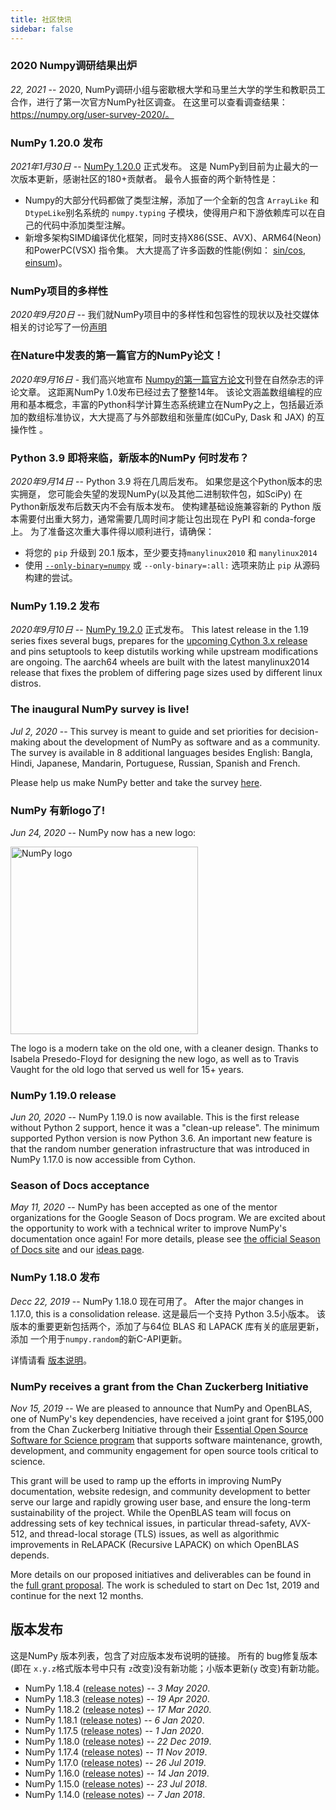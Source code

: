 ```yaml
---
title: 社区快讯
sidebar: false
---
```


### 2020 Numpy调研结果出炉

_22, 2021_ -- 2020, NumPy调研小组与密歇根大学和马里兰大学的学生和教职员工合作，进行了第一次官方NumPy社区调查。 在这里可以查看调查结果：https://numpy.org/user-survey-2020/。


### NumPy 1.20.0 发布

_2021年1月30日_ -- [NumPy 1.20.0](https://numpy.org/doc/stable/release/1.20.0-notes.html) 正式发布。 这是 NumPy到目前为止最大的一次版本更新，感谢社区的180+贡献者。 最令人振奋的两个新特性是：
- Numpy的大部分代码都做了类型注解，添加了一个全新的包含 `ArrayLike` 和 `DtypeLike`别名系统的 `numpy.typing` 子模块，使得用户和下游依赖库可以在自己的代码中添加类型注解。
- 新增多架构SIMD编译优化框架，同时支持X86(SSE、AVX)、ARM64(Neon) 和PowerPC(VSX) 指令集。 大大提高了许多函数的性能(例如： [sin/cos](https://github.com/numpy/numpy/pull/17587), [einsum](https://github.com/numpy/numpy/pull/18194))。

### NumPy项目的多样性

_2020年9月20日_ -- 我们就NumPy项目中的多样性和包容性的现状以及社交媒体相关的讨论写了一份[声明](/diversity_sep2020)


### 在Nature中发表的第一篇官方的NumPy论文！

_2020年9月16日_ - 我们高兴地宣布 [Numpy的第一篇官方论文](https://www.nature.com/articles/s41586-020-2649-2)刊登在自然杂志的评论文章。 这距离NumPy 1.0发布已经过去了整整14年。 该论文涵盖数组编程的应用和基本概念，丰富的Python科学计算生态系统建立在NumPy之上，包括最近添加的数组标准协议，大大提高了与外部数组和张量库(如CuPy, Dask 和 JAX) 的互操作性 。


### Python 3.9 即将来临，新版本的NumPy 何时发布？

_2020年9月14日_ -- Python 3.9 将在几周后发布。 如果您是这个Python版本的忠实拥趸， 您可能会失望的发现NumPy(以及其他二进制软件包，如SciPy) 在Python新版发布后数天内不会有版本发布。 使构建基础设施兼容新的 Python 版本需要付出重大努力，通常需要几周时间才能让包出现在 PyPI 和 conda-forge 上。 为了准备这次重大事件得以顺利进行，请确保：
- 将您的 `pip` 升级到 20.1 版本，至少要支持`manylinux2010` 和 `manylinux2014`
- 使用 [`--only-binary=numpy`](https://pip.pypa.io/en/stable/reference/pip_install/#cmdoption-only-binary) 或 `--only-binary=:all:` 选项来防止 `pip` 从源码构建的尝试。


### NumPy 1.19.2 发布

_2020年9月10日_ -- [NumPy 19.2.0](https://numpy.org/devdocs/release/1.19.2-notes.html) 正式发布。 This latest release in the 1.19 series fixes several bugs, prepares for the [upcoming Cython 3.x release](http://docs.cython.org/en/latest/src/changes.html) and pins setuptools to keep distutils working while upstream modifications are ongoing. The aarch64 wheels are built with the latest manylinux2014 release that fixes the problem of differing page sizes used by different linux distros.

### The inaugural NumPy survey is live!

_Jul 2, 2020_ -- This survey is meant to guide and set priorities for decision-making about the development of NumPy as software and as a community. The survey is available in 8 additional languages besides English: Bangla, Hindi, Japanese, Mandarin, Portuguese, Russian, Spanish and French.

Please help us make NumPy better and take the survey [here](https://umdsurvey.umd.edu/jfe/form/SV_8bJrXjbhXf7saAl).


### NumPy 有新logo了!

_Jun 24, 2020_ -- NumPy now has a new logo:

<img src="/images/logos/numpy_logo.svg" alt="NumPy logo" title="The new NumPy logo" width=300>

The logo is a modern take on the old one, with a cleaner design. Thanks to Isabela Presedo-Floyd for designing the new logo, as well as to Travis Vaught for the old logo that served us well for 15+ years.


### NumPy 1.19.0 release

_Jun 20, 2020_ -- NumPy 1.19.0 is now available. This is the first release without Python 2 support, hence it was a "clean-up release". The minimum supported Python version is now Python 3.6. An important new feature is that the random number generation infrastructure that was introduced in NumPy 1.17.0 is now accessible from Cython.


### Season of Docs acceptance

_May 11, 2020_ -- NumPy has been accepted as one of the mentor organizations for the Google Season of Docs program. We are excited about the opportunity to work with a technical writer to improve NumPy's documentation once again! For more details, please see [the official Season of Docs site](https://developers.google.com/season-of-docs/) and our [ideas page](https://github.com/numpy/numpy/wiki/Google-Season-of-Docs-2020-Project-Ideas).


### NumPy 1.18.0 发布

_Decc 22, 2019_ -- NumPy 1.18.0 现在可用了。 After the major changes in 1.17.0, this is a consolidation release. 这是最后一个支持 Python 3.5小版本。 该版本的重要更新包括两个，添加了与64位 BLAS 和 LAPACK 库有关的底层更新， 添加 一个用于`numpy.random`的新C-API更新。

详情请看 [版本说明](https://github.com/numpy/numpy/releases/tag/v1.18.0)。


### NumPy receives a grant from the Chan Zuckerberg Initiative

_Nov 15, 2019_ -- We are pleased to announce that NumPy and OpenBLAS, one of NumPy's key dependencies, have received a joint grant for $195,000 from the Chan Zuckerberg Initiative through their [Essential Open Source Software for Science program](https://chanzuckerberg.com/eoss/) that supports software maintenance, growth, development, and community engagement for open source tools critical to science.

This grant will be used to ramp up the efforts in improving NumPy documentation, website redesign, and community development to better serve our large and rapidly growing user base, and ensure the long-term sustainability of the project. While the OpenBLAS team will focus on addressing sets of key technical issues, in particular thread-safety, AVX-512, and thread-local storage (TLS) issues, as well as algorithmic improvements in ReLAPACK (Recursive LAPACK) on which OpenBLAS depends.

More details on our proposed initiatives and deliverables can be found in the [full grant proposal](https://figshare.com/articles/Proposal_NumPy_OpenBLAS_for_Chan_Zuckerberg_Initiative_EOSS_2019_round_1/10302167). The work is scheduled to start on Dec 1st, 2019 and continue for the next 12 months.


## 版本发布

这是NumPy 版本列表，包含了对应版本发布说明的链接。 所有的 bug修复版本(即在 `x.y.z`格式版本号中只有 `z`改变)没有新功能；小版本更新(`y` 改变)有新功能。

- NumPy 1.18.4 ([release notes](https://github.com/numpy/numpy/releases/tag/v1.18.4)) -- _3 May 2020_.
- NumPy 1.18.3 ([release notes](https://github.com/numpy/numpy/releases/tag/v1.18.3)) -- _19 Apr 2020_.
- NumPy 1.18.2 ([release notes](https://github.com/numpy/numpy/releases/tag/v1.18.2)) -- _17 Mar 2020_.
- NumPy 1.18.1 ([release notes](https://github.com/numpy/numpy/releases/tag/v1.18.1)) -- _6 Jan 2020_.
- NumPy 1.17.5 ([release notes](https://github.com/numpy/numpy/releases/tag/v1.17.5)) -- _1 Jan 2020_.
- NumPy 1.18.0 ([release notes](https://github.com/numpy/numpy/releases/tag/v1.18.0)) -- _22 Dec 2019_.
- NumPy 1.17.4 ([release notes](https://github.com/numpy/numpy/releases/tag/v1.17.4)) -- _11 Nov 2019_.
- NumPy 1.17.0 ([release notes](https://github.com/numpy/numpy/releases/tag/v1.17.0)) -- _26 Jul 2019_.
- NumPy 1.16.0 ([release notes](https://github.com/numpy/numpy/releases/tag/v1.16.0)) -- _14 Jan 2019_.
- NumPy 1.15.0 ([release notes](https://github.com/numpy/numpy/releases/tag/v1.15.0)) -- _23 Jul 2018_.
- NumPy 1.14.0 ([release notes](https://github.com/numpy/numpy/releases/tag/v1.14.0)) -- _7 Jan 2018_.
